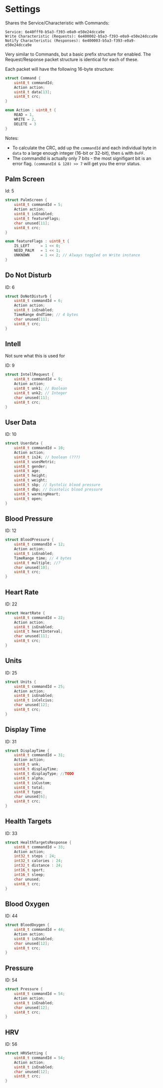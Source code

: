 # Settings

Shares the Service/Characteristic with Commands:
```
Service: 6e40fff0-b5a3-f393-e0a9-e50e24dcca9e
Write Characteristic (Requests): 6e400002-b5a3-f393-e0a9-e50e24dcca9e
Notify Characteristic (Responses): 6e400003-b5a3-f393-e0a9-e50e24dcca9e
```

Very similar to Commands, but a basic prefix structure for enabled. The Request/Response packet structure is identical for each of these.

Each packet will have the following 16-byte structure:

```c
struct Command {
    uint8_t commandId;
    Action action;
    uint8_t data[13];
    uint8_t crc;
}

enum Action : uint8_t {
    READ = 1,
    WRITE = 2,
    DELETE = 3
}
```
Notes:
- To calculate the CRC, add up the `commandId` and each individual byte in `data` to a large enough integer (16-bit or 32-bit), then `&` with `0xFF`.
- The commandId is actually only 7 bits - the most signifigant bit is an error flag. `(commandId & 128) >> 7` will get you the error status.

## Palm Screen

Id: 5

```c
struct PalmScreen {
    uint8_t commandId = 5;
    Action action;
    uint8_t isEnabled;
    uint8_t featureFlags;
    char unused[11];
    uint8_t crc;
}

enum featureFlags : uint8_t {
    IS_LEFT     = 1 << 0;
    NEED_PALM   = 1 << 1;
    UNKNOWN     = 1 << 2; // Always toggled on Write instance
}
```

## Do Not Disturb

ID: 6

```c
struct DoNotDisturb {
    uint8_t commandId = 6;
    Action action;
    uint8_t isEnabled;
    TimeRange dndTime; // 4 bytes
    char unused[11];
    uint8_t crc;
}
```

## Intell 

Not sure what this is used for

ID: 9

```c
struct IntellRequest {
    uint8_t commandId = 9;
    Action action;
    uint8_t unk1; // Boolean
    uint8_t unk2; // Integer
    char unused[11];
    uint8_t crc;
}
```

## User Data

ID: 10

```c
struct Userdata {
    uint8_t commandId = 10;
    Action action;
    uint8_t is24; // boolean (???)
    uint8_t usesMetric;
    uint8_t gender;
    uint8_t age;
    uint8_t height;
    uint8_t weight;
    uint8_t sbp; // Systolic blood pressure
    uint8_t dbp; // Diastolic blood pressure
    uint8_t warmingHeart;
    uint8_t open;
}
```

## Blood Pressure

ID: 12

```c
struct BloodPressure {
    uint8_t commandId = 12;
    Action action;
    uint8_t isEnabled;
    TimeRange time; // 4 bytes
    uint8_t multiple; //?
    char unused[10];
    uint8_t crc;
}
```

## Heart Rate

ID: 22

```c
struct HeartRate {
    uint8_t commandId = 22;
    Action action;
    uint8_t isEnabled;
    uint8_t heartInterval;
    char unused[11];
    uint8_t crc;
}
```

## Units

ID: 25

```c
struct Units {
    uint8_t commandId = 25;
    Action action;
    uint8_t isEnabled;
    uint8_t isCelcius;
    char unused[12];
    uint8_t crc;
}
```

## Display Time

ID: 31

```c
struct DisplayTime {
    uint8_t commandId = 31;
    Action action;
    uint8_t unk;
    uint8_t displayTime;
    uint8_t displayType; //TODO
    uint8_t alpha;
    uint8_t isCustom;
    uint8_t total;
    uint8_t type;
    char unused[6];
    uint8_t crc;
}
```

## Health Targets

ID: 33

```c
struct HealthTargetsResponse {
    uint8_t commandId = 33;
    Action action;
    int32_t steps : 24;
    int32_t calories : 24;
    int32_t distance : 24;
    int16_t sport;
    int16_t sleep;
    char unused;
    uint8_t crc;
}
```

## Blood Oxygen

ID: 44

```c
struct BloodOxygen {
    uint8_t commandId = 44;
    Action action;
    uint8_t isEnabled;
    char unused[12];
    uint8_t crc;
}
```

## Pressure

ID: 54

```c
struct Pressure {
    uint8_t commandId = 54;
    Action action;
    uint8_t isEnabled;
    char unused[12];
    uint8_t crc;
}
```

## HRV

ID: 56

```c
struct HRVSetting {
    uint8_t commandId = 54;
    Action action;
    uint8_t isEnabled;
    char unused[12];
    uint8_t crc;
}
```
